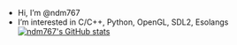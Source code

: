 - Hi, I’m @ndm767
- I’m interested in C/C++, Python, OpenGL, SDL2, Esolangs  
[![ndm767's GitHub stats](https://github-readme-stats.vercel.app/api?username=ndm767&hide=issues&countprivate=true)](https://github.com/anuraghazra/github-readme-stats)  
<!---
ndm767/ndm767 is a ✨ special ✨ repository because its `README.md` (this file) appears on your GitHub profile.
You can click the Preview link to take a look at your changes.
--->

